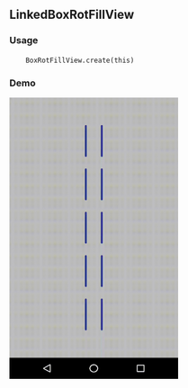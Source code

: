 ## LinkedBoxRotFillView

### Usage
```
    BoxRotFillView.create(this)
```

### Demo

<img src="https://github.com/Anwesh43/LinkedBoxRotFillView/blob/master/demo/boxrotfillview.gif" width = "300px" height = "500px">